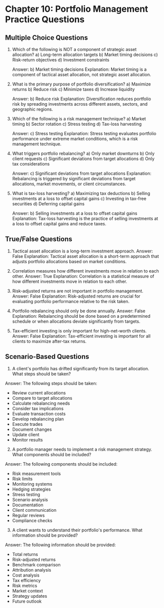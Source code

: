 # Chapter 10: Portfolio Management Practice Questions

## Multiple Choice Questions

1. Which of the following is NOT a component of strategic asset allocation?
   a) Long-term allocation targets
   b) Market timing decisions
   c) Risk-return objectives
   d) Investment constraints
   
   Answer: b) Market timing decisions
   Explanation: Market timing is a component of tactical asset allocation, not strategic asset allocation.

2. What is the primary purpose of portfolio diversification?
   a) Maximize returns
   b) Reduce risk
   c) Minimize taxes
   d) Increase liquidity
   
   Answer: b) Reduce risk
   Explanation: Diversification reduces portfolio risk by spreading investments across different assets, sectors, and geographic regions.

3. Which of the following is a risk management technique?
   a) Market timing
   b) Sector rotation
   c) Stress testing
   d) Tax-loss harvesting
   
   Answer: c) Stress testing
   Explanation: Stress testing evaluates portfolio performance under extreme market conditions, which is a risk management technique.

4. What triggers portfolio rebalancing?
   a) Only market downturns
   b) Only client requests
   c) Significant deviations from target allocations
   d) Only tax considerations
   
   Answer: c) Significant deviations from target allocations
   Explanation: Rebalancing is triggered by significant deviations from target allocations, market movements, or client circumstances.

5. What is tax-loss harvesting?
   a) Maximizing tax deductions
   b) Selling investments at a loss to offset capital gains
   c) Investing in tax-free securities
   d) Deferring capital gains
   
   Answer: b) Selling investments at a loss to offset capital gains
   Explanation: Tax-loss harvesting is the practice of selling investments at a loss to offset capital gains and reduce taxes.

## True/False Questions

1. Tactical asset allocation is a long-term investment approach.
   Answer: False
   Explanation: Tactical asset allocation is a short-term approach that adjusts portfolio allocations based on market conditions.

2. Correlation measures how different investments move in relation to each other.
   Answer: True
   Explanation: Correlation is a statistical measure of how different investments move in relation to each other.

3. Risk-adjusted returns are not important in portfolio management.
   Answer: False
   Explanation: Risk-adjusted returns are crucial for evaluating portfolio performance relative to the risk taken.

4. Portfolio rebalancing should only be done annually.
   Answer: False
   Explanation: Rebalancing should be done based on a predetermined schedule or when allocations deviate significantly from targets.

5. Tax-efficient investing is only important for high-net-worth clients.
   Answer: False
   Explanation: Tax-efficient investing is important for all clients to maximize after-tax returns.

## Scenario-Based Questions

1. A client's portfolio has drifted significantly from its target allocation. What steps should be taken?

Answer: The following steps should be taken:
- Review current allocations
- Compare to target allocations
- Calculate rebalancing needs
- Consider tax implications
- Evaluate transaction costs
- Develop rebalancing plan
- Execute trades
- Document changes
- Update client
- Monitor results

2. A portfolio manager needs to implement a risk management strategy. What components should be included?

Answer: The following components should be included:
- Risk measurement tools
- Risk limits
- Monitoring systems
- Hedging strategies
- Stress testing
- Scenario analysis
- Documentation
- Client communication
- Regular reviews
- Compliance checks

3. A client wants to understand their portfolio's performance. What information should be provided?

Answer: The following information should be provided:
- Total returns
- Risk-adjusted returns
- Benchmark comparison
- Attribution analysis
- Cost analysis
- Tax efficiency
- Risk metrics
- Market context
- Strategy updates
- Future outlook 